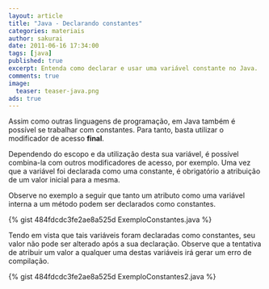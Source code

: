 ```yaml
---
layout: article
title: "Java - Declarando constantes"
categories: materiais
author: sakurai
date: 2011-06-16 17:34:00
tags: [java]
published: true
excerpt: Entenda como declarar e usar uma variável constante no Java.
comments: true
image:
  teaser: teaser-java.png
ads: true
---
```


Assim como outras linguagens de programação, em Java também é possível se trabalhar com constantes. Para tanto, basta utilizar o modificador de acesso **final**.

Dependendo do escopo e da utilização desta sua variável, é possível combina-la com outros modificadores de acesso, por exemplo. Uma vez que a variável foi declarada como uma constante, é obrigatório a atribuição de um valor inicial para a mesma.

Observe no exemplo a seguir que tanto um atributo como uma variável interna a um método podem ser declarados como constantes.

{% gist 484fdcdc3fe2ae8a525d ExemploConstantes.java %}

Tendo em vista que tais variáveis foram declaradas como constantes, seu valor não pode ser alterado após a sua declaração. Observe que a tentativa de atribuir um valor a qualquer uma destas variáveis irá gerar um erro de compilação.

{% gist 484fdcdc3fe2ae8a525d ExemploConstantes2.java %}

